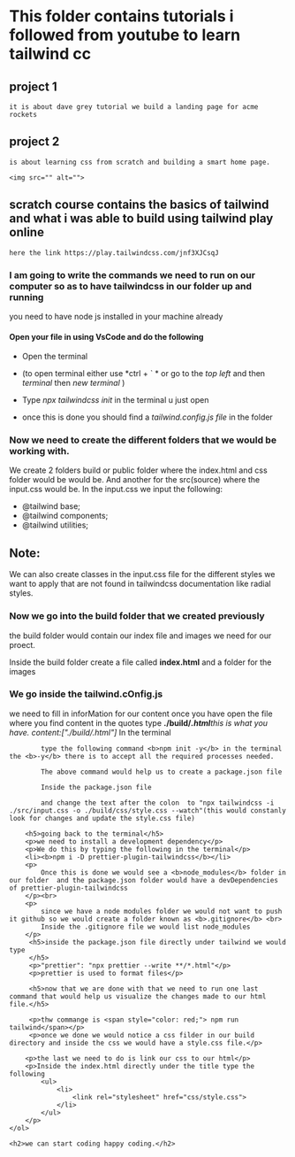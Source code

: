 # This folder contains tutorials i followed from youtube to learn tailwind cc
## project 1
    it is about dave grey tutorial we build a landing page for acme rockets

## project 2 
    is about learning css from scratch and building a smart home page.
    
    <img src="" alt="">
## scratch course contains the basics of tailwind and what i was able to build using tailwind play online
    here the link https://play.tailwindcss.com/jnf3XJCsqJ
### I am going to write the commands we need to run on our computer so as to have tailwindcss in our folder up and running
  
you need to have node js installed in your machine already</h>
    
#### Open your file in using VsCode and do the following 

* Open the terminal

* (to open terminal either use *ctrl + ` * or go to the *top left*   and then *terminal*  then *new terminal* )

* Type *npx tailwindcss init*  in the terminal u just open 
            
* once this is done you should find a *tailwind.config.js file*  in the folder

### Now we need to create the different folders that we would be working with.
We  create 2 folders build or public folder where the index.html and css folder would be would be. 
And another for the src(source) where the input.css would be. 
In the input.css we input the following:</p> 
* @tailwind base;
* @tailwind components;
* @tailwind utilities;
## Note:
 We can also create classes in the input.css file for the different styles we want to apply that are not found in tailwindcss documentation like radial styles.

### Now we go into the build folder that we created previously
 the build folder would contain our index file and images we need for our proect.</p>
           
 Inside the build folder create a file called <b>index.html</b> and a folder for the images
### We go inside the tailwind.cOnfig.js
 we need to fill in inforMation for our content
    once you have open the file where you find content in the quotes type <b>./build/*.html</b>this is what you have. <i>content:["./build/*.html"]</i>
In the terminal 
           
            type the following command <b>npm init -y</b> in the terminal the <b>-y</b> there is to accept all the required processes needed.
  
            The above command would help us to create a package.json file 

            Inside the package.json file 

            and change the text after the colon  to "npx tailwindcss -i ./src/input.css -o ./build/css/style.css --watch"(this would constanly look for changes and update the style.css file)

        <h5>going back to the terminal</h5>
        <p>we need to install a development dependency</p>
        <p>We do this by typing the following in the terminal</p>
        <li><b>npm i -D prettier-plugin-tailwindcss</b></li>
        <p>
            Once this is done we would see a <b>node_modules</b> folder in our folder  and the package.json folder would have a devDependencies of prettier-plugin-tailwindcss
        </p><br>
        <p>
            since we have a node modules folder we would not want to push it github so we would create a folder known as <b>.gitignore</b> <br>
            Inside the .gitignore file we would list node_modules
        </p>
         <h5>inside the package.json file directly under tailwind we would type
         </h5>
         <p>"prettier": "npx prettier --write **/*.html"</p>
         <p>prettier is used to format files</p>

         <h5>now that we are done with that we need to run one last command that would help us visualize the changes made to our html file.</h5>

         <p>thw commange is <span style="color: red;"> npm run tailwind</span></p>
         <p>once we done we would notice a css filder in our build directory and inside the css we would have a style.css file.</p>

        <p>the last we need to do is link our css to our html</p>            
        <p>Inside the index.html directly under the title type the following
            <ul>
                <li>
                    <link rel="stylesheet" href="css/style.css">
                </li>
            </ul>
        </p>
    </ol>

    <h2>we can start coding happy coding.</h2>
